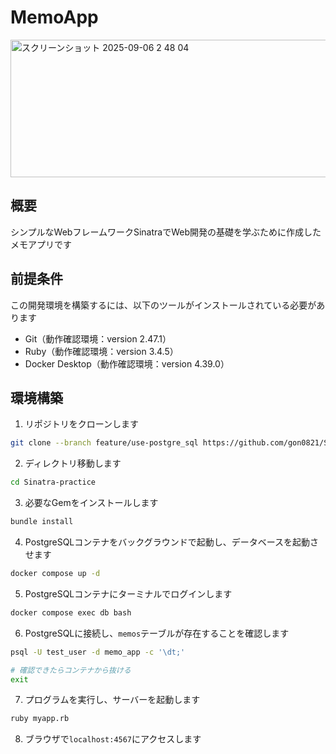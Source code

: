 # MemoApp

<img width="581" height="220" alt="スクリーンショット 2025-09-06 2 48 04" src="https://github.com/user-attachments/assets/b7a548f3-1707-463d-83a7-0174579f4ec1" />

## 概要
シンプルなWebフレームワークSinatraでWeb開発の基礎を学ぶために作成したメモアプリです

## 前提条件
この開発環境を構築するには、以下のツールがインストールされている必要があります
- Git（動作確認環境：version 2.47.1）
- Ruby（動作確認環境：version 3.4.5）
- Docker Desktop（動作確認環境：version 4.39.0）

## 環境構築
1. リポジトリをクローンします
```bash
git clone --branch feature/use-postgre_sql https://github.com/gon0821/Sinatra-practice.git
```

2. ディレクトリ移動します
```bash
cd Sinatra-practice
```

3. 必要なGemをインストールします
```bash
bundle install
```

4. PostgreSQLコンテナをバックグラウンドで起動し、データベースを起動させます
```bash
docker compose up -d
```

5. PostgreSQLコンテナにターミナルでログインします
```bash
docker compose exec db bash
```

6. PostgreSQLに接続し、`memos`テーブルが存在することを確認します
```bash
psql -U test_user -d memo_app -c '\dt;'

# 確認できたらコンテナから抜ける
exit
```

7. プログラムを実行し、サーバーを起動します
```bash
ruby myapp.rb
```

8. ブラウザで`localhost:4567`にアクセスします
